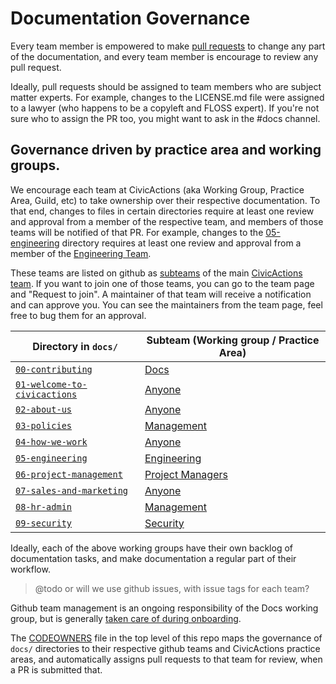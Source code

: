 # Documentation Governance

Every team member is empowered to make [pull requests](git-workflow.md) to change any part of the documentation, and every team member is encourage to review any pull request.

Ideally, pull requests should be assigned to team members who are subject matter experts. For example, changes to the LICENSE.md file were assigned to a lawyer (who happens to be a copyleft and FLOSS expert). If you're not sure who to assign the PR too, you might want to ask in the #docs channel.

## Governance driven by practice area and working groups.

We encourage each team at CivicActions (aka Working Group, Practice Area, Guild, etc) to take ownership over their respective documentation. To that end, changes to files in certain directories require at least one review and approval from a member of the respective team, and members of those teams will be notified of that PR. For example, changes to the [05-engineering](../05-engineering/) directory requires at least one review and approval from a member of the [Engineering Team](https://github.com/orgs/CivicActions/teams/engineering/members).

These teams are listed on github as [subteams](https://github.com/orgs/CivicActions/teams/civicactions-team/teams) of the main [CivicActions team](https://github.com/orgs/CivicActions/teams/civicactions-team). If you want to join one of those teams, you can go to the team page and "Request to join". A maintainer of that team will receive a notification and can approve you. You can see the maintainers from the team page, feel free to bug them for an approval.

| **Directory in `docs/`** | **Subteam (Working group / Practice Area)**   |
|---|---|
| [`00-contributing`](../00-contributing/) | [Docs](https://github.com/orgs/CivicActions/teams/docs/members) |
| [`01-welcome-to-civicactions`](../01-welcome-to-civicactions/)  | [Anyone](https://github.com/orgs/CivicActions/teams/civicactions-team/members) |
| [`02-about-us`](../02-about-us/) | [Anyone](https://github.com/orgs/CivicActions/teams/civicactions-team/members)  |
| [`03-policies`](../03-policies/) | [Management](https://github.com/orgs/CivicActions/teams/management/members) |
| [`04-how-we-work`](../04-how-we-work/)   | [Anyone](https://github.com/orgs/CivicActions/teams/civicactions-team/members) |
| [`05-engineering`](../05-engineering/) | [Engineering](https://github.com/orgs/CivicActions/teams/engineering/members)  |
| [`06-project-management`](../06-project-management/)  |  [Project Managers](https://github.com/orgs/CivicActions/teams/pm/members) |
| [`07-sales-and-marketing`](../07-sales-and-marketing/) | [Anyone](https://github.com/orgs/CivicActions/teams/civicactions-team/members)  |
| [`08-hr-admin`](../08-hr-admin/) |  [Management](https://github.com/orgs/CivicActions/teams/management/members)  |
| [`09-security`](../09-security/) | [Security](https://github.com/orgs/CivicActions/teams/security/members) |

Ideally, each of the above working groups have their own backlog of documentation tasks, and make documentation a regular part of their workflow.

> @todo or will we use github issues, with issue tags for each team?

Github team management is an ongoing responsibility of the Docs working group, but is generally [taken care of during onboarding]( https://trello.com/c/I5L6gPiQ/174-add-to-github).

The [CODEOWNERS](https://github.com/civicactions/handbook/blob/master/CODEOWNERS) file in the top level of this repo maps the governance of `docs/` directories to their respective github teams and CivicActions practice areas, and automatically assigns pull requests to that team for review, when a PR is submitted that.
